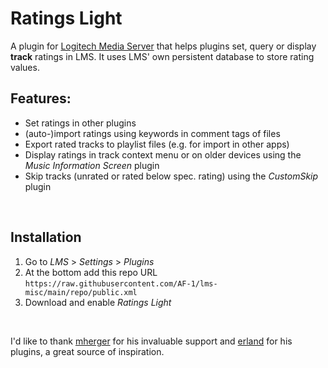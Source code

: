 Ratings Light
====

A plugin for [Logitech Media Server](https://github.com/Logitech/slimserver) that helps plugins set, query or display **track** ratings in LMS. It uses LMS' own persistent database to store rating values.


## Features:

* Set ratings in other plugins
* (auto-)import ratings using keywords in comment tags of files
* Export rated tracks to playlist files (e.g. for import in other apps)
* Display ratings in track context menu or on older devices using the *Music Information Screen* plugin
* Skip tracks (unrated or rated below spec. rating) using the *CustomSkip* plugin
<br>

## Installation

1. Go to *LMS* > *Settings* > *Plugins*
2. At the bottom add this repo URL `https://raw.githubusercontent.com/AF-1/lms-misc/main/repo/public.xml`
3. Download and enable *Ratings  Light*
<br>


I'd like to thank [mherger](https://github.com/mherger) for his invaluable support and [erland](https://github.com/erland) for his plugins, a great source of inspiration.